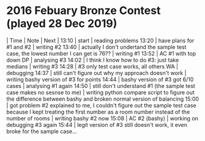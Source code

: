 # 2016 Febuary Bronze Contest (played 28 Dec 2019)

| Time | Note | Next |
13:10 | start | reading problems
13:20 | have plans for #1 and #2 | writing #2
13:40 | actually I don't undertand the sample test case, the lowest number I can get is 76?? | writing #1
13:52 | AC #1 with top down DP | analysing #3
14:02 | I think I know how to do #3: just take medians | writing #3
14:28 | #3 only test case works, all others WA | debugging
14:37 | still can't figure out why my approach doesn't work | writing bashy version of #3 for points
14:44 | bashy version of #3 got 6/10 cases | analysing #1 again
14:50 | still don't understand #1 (the sample test case makes no sesnse to me) | writing python compare script to figure out the difference between bashy and broken normal version of balancing
15:00 | got problem #2 explained to me, I couldn't figure out the sample test case because I kept treating the first number as a room number instead of the number of rooms | writing bashy #2 now
15:08 | AC #2 (bashy) | working on debugging #3 again
15:44 | legit version of #3 still doesn't work, it even broke for the sample case...